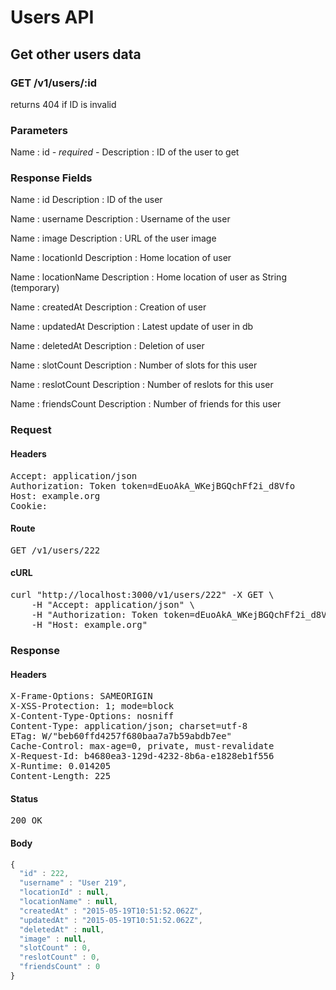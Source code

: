 # Users API

## Get other users data

### GET /v1/users/:id

returns 404 if ID is invalid



### Parameters

Name : id *- required -*
Description : ID of the user to get


### Response Fields

Name : id
Description : ID of the user

Name : username
Description : Username of the user

Name : image
Description : URL of the user image

Name : locationId
Description : Home location of user

Name : locationName
Description : Home location of user as String (temporary)

Name : createdAt
Description : Creation of user

Name : updatedAt
Description : Latest update of user in db

Name : deletedAt
Description : Deletion of user

Name : slotCount
Description : Number of slots for this user

Name : reslotCount
Description : Number of reslots for this user

Name : friendsCount
Description : Number of friends for this user

### Request

#### Headers

<pre>Accept: application/json
Authorization: Token token=dEuoAkA_WKejBGQchFf2i_d8Vfo
Host: example.org
Cookie: </pre>

#### Route

<pre>GET /v1/users/222</pre>

#### cURL

<pre class="request">curl &quot;http://localhost:3000/v1/users/222&quot; -X GET \
	-H &quot;Accept: application/json&quot; \
	-H &quot;Authorization: Token token=dEuoAkA_WKejBGQchFf2i_d8Vfo&quot; \
	-H &quot;Host: example.org&quot;</pre>

### Response

#### Headers

<pre>X-Frame-Options: SAMEORIGIN
X-XSS-Protection: 1; mode=block
X-Content-Type-Options: nosniff
Content-Type: application/json; charset=utf-8
ETag: W/&quot;beb60ffd4257f680baa7a7b59abdb7ee&quot;
Cache-Control: max-age=0, private, must-revalidate
X-Request-Id: b4680ea3-129d-4232-8b6a-e1828eb1f556
X-Runtime: 0.014205
Content-Length: 225</pre>

#### Status

<pre>200 OK</pre>

#### Body

```javascript
{
  "id" : 222,
  "username" : "User 219",
  "locationId" : null,
  "locationName" : null,
  "createdAt" : "2015-05-19T10:51:52.062Z",
  "updatedAt" : "2015-05-19T10:51:52.062Z",
  "deletedAt" : null,
  "image" : null,
  "slotCount" : 0,
  "reslotCount" : 0,
  "friendsCount" : 0
}
```
